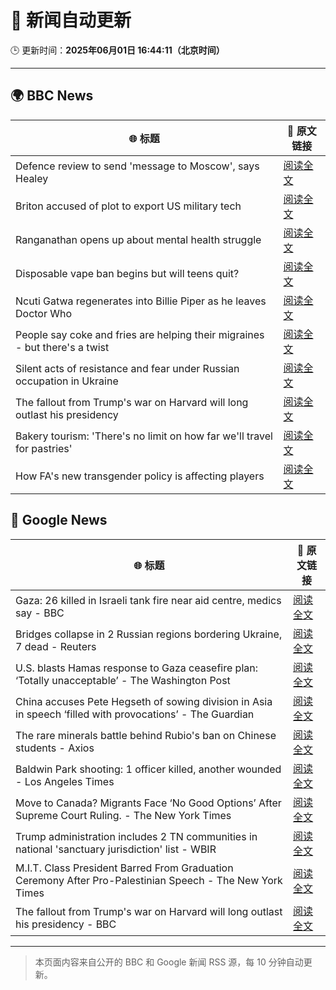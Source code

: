 # 🧠 新闻自动更新

🕒 更新时间：**2025年06月01日 16:44:11（北京时间）**

---

## 🌍 BBC News

| 🌐 标题 | 🔗 原文链接 |
|--------|-------------|
| Defence review to send 'message to Moscow', says Healey | [阅读全文](https://www.bbc.com/news/articles/cq69vqpp2l4o) |
| Briton accused of plot to export US military tech | [阅读全文](https://www.bbc.com/news/articles/c0qg4q87p1zo) |
| Ranganathan opens up about mental health struggle | [阅读全文](https://www.bbc.com/news/articles/cy8np7zzdl3o) |
| Disposable vape ban begins but will teens quit? | [阅读全文](https://www.bbc.com/news/articles/c80kxx2xr77o) |
| Ncuti Gatwa regenerates into Billie Piper as he leaves Doctor Who | [阅读全文](https://www.bbc.com/news/articles/clyvzy82l4no) |
| People say coke and fries are helping their migraines - but there's a twist | [阅读全文](https://www.bbc.com/news/articles/c23mrl5x53ro) |
| Silent acts of resistance and fear under Russian occupation in Ukraine | [阅读全文](https://www.bbc.com/news/articles/czj40rn8k0wo) |
| The fallout from Trump's war on Harvard will long outlast his presidency | [阅读全文](https://www.bbc.com/news/articles/c0ln9lexyedo) |
| Bakery tourism: 'There's no limit on how far we'll travel for pastries' | [阅读全文](https://www.bbc.com/news/articles/c39xz8vjw3ro) |
| How FA's new transgender policy is affecting players | [阅读全文](https://www.bbc.com/sport/football/articles/cx2e0l5gr27o) |

## 📰 Google News

| 🌐 标题 | 🔗 原文链接 |
|--------|-------------|
| Gaza: 26 killed in Israeli tank fire near aid centre, medics say - BBC | [阅读全文](https://news.google.com/rss/articles/CBMiWkFVX3lxTE40RmtFTFBWSndMeUNwbUNOeTN2emowakt6RktUSGRLU3BOUEp1MjVUbEpzd2R1TXZrekNVZXdWcHJqLWNYM0xBRVo0cGh1SUF5a2VtM2ltYXpHZ9IBX0FVX3lxTE9YWVE4bEJTTVVyLUtPM3dBNWY2UHprREdURXBuOFFoQ08ycDkxQ19zSnNyWUdDV2hZczMxeXpNcXFqS2tSZlFFSmVNd3pQakVCckdWU3loRmNfR0F3N2dj?oc=5) |
| Bridges collapse in 2 Russian regions bordering Ukraine, 7 dead - Reuters | [阅读全文](https://news.google.com/rss/articles/CBMitwFBVV95cUxPQ1gzTTRDUXRPd1ZRMndVTWlQd0lOUzQ3VHJMTGQ1UW02dzMxY01aSFNtSWxDcVhCVzJCcUxkazFja010U1VYYUVuRUJOZ3dfWU1pbWVqVlVUcTJYRzhvUF90RlN2blQzQ1JPQjcwcDN4T2ExNzFrWXY0ODJWaE5fMVVJTlplbU91SGlqdDJLeGlwM0EyUWJCQy05bDI2YjJBRVNhZkhReXRPZFhLT1c2Q2dGdzV4N2M?oc=5) |
| U.S. blasts Hamas response to Gaza ceasefire plan: ‘Totally unacceptable’ - The Washington Post | [阅读全文](https://news.google.com/rss/articles/CBMijgFBVV95cUxOcHlhYXBERGN1WmVyUFE5cGlYN2NhbkE0VWQ5dlhLZGotbGxsMi1aeHdfVmpFZW1pY2VwOG90NmloakhWM2JRYlRPREROV2FST1lwTk1NNWxFVjZ4VjR2NUh6SzNFdW9kZm9lcEpXN2JaaXZYMG1qd256VGF0RXAzTy1yVHRtVHEyQk8xcGxn?oc=5) |
| China accuses Pete Hegseth of sowing division in Asia in speech ‘filled with provocations’ - The Guardian | [阅读全文](https://news.google.com/rss/articles/CBMizwFBVV95cUxNQ0I4aFQyU3RwRk05X2I2WWZ6QXBEUHR0WUIycExhN2R1QTNyUFJLT0VUanNEbmZBTUtoM2s5a0E1RVVTVWVWSkhqZzhWY211MVZhUmNxVmZ2VVQtdVk5YktES053d2RobU5wdTYtelZsVk9RN1VPSTZ3VkhDTVlfMzFGOTVwRGUxODQzVDNGZFVpZGFFWWpNLXVWRHlnTzItaE1iMmxYVFdfblQ5MkNyWFBhUUhiYUlkWlZubE9Ibm9IeDF1bmtrTUJpRzRVOXc?oc=5) |
| The rare minerals battle behind Rubio's ban on Chinese students - Axios | [阅读全文](https://news.google.com/rss/articles/CBMiiAFBVV95cUxNU0twY3V5TmhvdGZBaWxMamtRN2JfZXJpTndNMXdSSVcwY2tHUlA5TWljYmY5VUh2bnM1V0hhUlRnRXZzMWhEMFhFTmZ4dDBMUmkyZURRY1drRU9aUVVMQ1lYeV9OXzQ1Z2VFdU9uUlg4d0JhV05BU3MyZFptRk1weHFJMmtORlJK?oc=5) |
| Baldwin Park shooting: 1 officer killed, another wounded - Los Angeles Times | [阅读全文](https://news.google.com/rss/articles/CBMilAFBVV95cUxNQ1FDWHp2QUxSQndEdGpiUXFlR21uamJENTd5b2tQNEwwRGlXdmxUX1o0QWJXR1hfYkJOeURpblFmWW5hMG1KVkMzQS1vbHBrcXhkZ2tfQ2VBYWFlYmhraUd3TUdQa0VvMjdaTDYzR2M3aUROcmREdTFRVDE4MFhxay1SeExHQlQ1Yk51Q0dtQ2tXMlNr?oc=5) |
| Move to Canada? Migrants Face ‘No Good Options’ After Supreme Court Ruling. - The New York Times | [阅读全文](https://news.google.com/rss/articles/CBMilgFBVV95cUxOQkJXMV9abmpEVzBnSS1uWUV3bEdiVzRXbUhQWE9NZ3lVVWhTdjAtQVZvYWx2aElCVnlHOTdfYUhDUS1zVF81Yi1yTHo3ei1haVVIV2dWRThzNnVoYW1IeURjelR4ekVldW9MQWwwZm1SMWNDc2JXWHJmZEFQUlpmcGxneXNZd1pDVm5hWjhHODM5SkFOcXc?oc=5) |
| Trump administration includes 2 TN communities in national 'sanctuary jurisdiction' list - WBIR | [阅读全文](https://news.google.com/rss/articles/CBMi5wFBVV95cUxPODBhQnhXWjdHblBKWjJ0RURPY3VJRTFuNHVvTUE2LWRRVmRfZmE0SlZ6NXVHRFF2VGctU3FLU25wZWNZUHhnd0ljUEJ5d0RxUHQxQ0NrMkZMUnBHOG8tMXVPamJVa1hnZFdhRnhjd1BvdDdYMXlpU1NHbkNJcndPZldkZmxESllTVjJJQllBZkMxU2I1RjE2VkpFU3hQbWNvcU9DQjR1MjdqMEJSRVd4dFJTU3pNNFRtVXdrelRiSFdYTGFOU1d5NDRlM0xzNklqUWNETWdaRG1iUzg2YkxoTTNUY2tMWUk?oc=5) |
| M.I.T. Class President Barred From Graduation Ceremony After Pro-Palestinian Speech - The New York Times | [阅读全文](https://news.google.com/rss/articles/CBMia0FVX3lxTE5MMkw2bUZOQU1CaVRjZkxEbGxTaUl6ZnBHUjJuN2I1a3pxYl8xNXVGamhaVGoyM0ZWQnhwcjdSaExDNExmN2xTcW5HYWF2SG5aLThhMnhrdWxpRTdyU2lydXVWR1A0M2N1emR3?oc=5) |
| The fallout from Trump's war on Harvard will long outlast his presidency - BBC | [阅读全文](https://news.google.com/rss/articles/CBMiWkFVX3lxTE5LdkUyWVhPcExFWll0RFpaUG5ZTGdHN3pDR3hDRnA4em5KYVUxSzktbjhZNlFWa2RoRnJ0dm5FZHJFdGVuc01WSUEwNHp6RUc2c21MWG8yVzBHdw?oc=5) |

---
> 本页面内容来自公开的 BBC 和 Google 新闻 RSS 源，每 10 分钟自动更新。